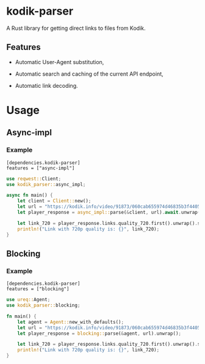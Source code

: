 # kodik-parser

A Rust library for getting direct links to files from Kodik. 

## Features

- Automatic User-Agent substitution,

- Automatic search and caching of the current API endpoint,

- Automatic link decoding.

# Usage
## Async-impl
### Example
```
[dependencies.kodik-parser]
features = ["async-impl"]
```

```rust
use reqwest::Client;
use kodik_parser::async_impl;

async fn main() {
    let client = Client::new();
    let url = "https://kodik.info/video/91873/060cab655974d46835b3f4405807acc2/720p";
    let player_response = async_impl::parse(&client, url).await.unwrap();

    let link_720 = player_response.links.quality_720.first().unwrap().src;
    println!("Link with 720p quality is: {}", link_720);
}
```

## Blocking
### Example
```
[dependencies.kodik-parser]
features = ["blocking"]
```

```rust
use ureq::Agent;
use kodik_parser::blocking;

fn main() {
    let agent = Agent::new_with_defaults();
    let url = "https://kodik.info/video/91873/060cab655974d46835b3f4405807acc2/720p";
    let player_response = blocking::parse(&agent, url).unwrap();

    let link_720 = player_response.links.quality_720.first().unwrap().src;
    println!("Link with 720p quality is: {}", link_720);
}
```